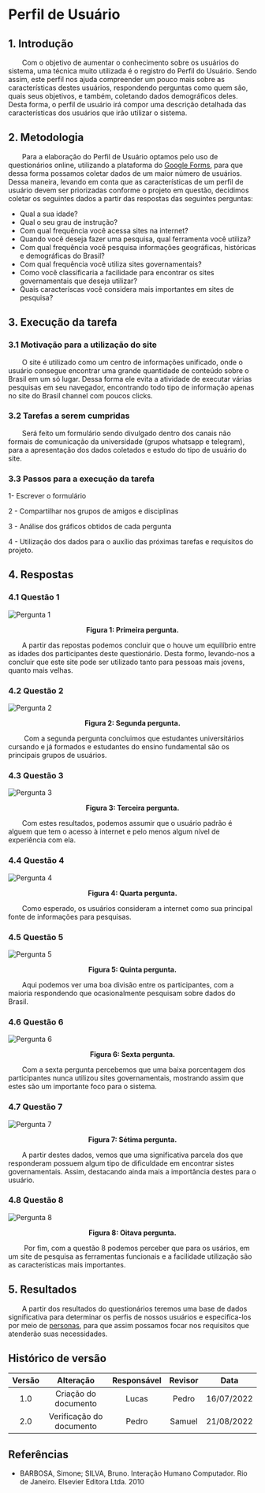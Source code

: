 # Perfil de Usuário

## 1. Introdução
&emsp;&emsp;Com o objetivo de aumentar o conhecimento sobre os usuários do sistema, uma técnica muito utilizada é o registro do Perfil do Usuário. Sendo assim, este perfil nos ajuda compreender um pouco mais sobre as características destes usuários, respondendo perguntas como quem são, quais seus objetivos, e também, coletando dados demográficos deles. Desta forma, o perfil de usuário irá compor uma descrição detalhada das características dos usuários que irão utilizar o sistema.

## 2. Metodologia
&emsp;&emsp;Para a elaboração do Perfil de Usuário optamos pelo uso de questionários online, utilizando a plataforma do [Google Forms](../planejamento/ferramentas.md), para que dessa forma possamos coletar dados de um maior número de usuários. Dessa maneira, levando em conta que as características de um perfil de usuário devem ser priorizadas conforme o projeto em questão, decidimos coletar os seguintes dados a partir das respostas das seguintes perguntas:

- Qual a sua idade?
- Qual o seu grau de instrução?
- Com qual frequência você acessa sites na internet?
- Quando você deseja fazer uma pesquisa, qual ferramenta você utiliza?
- Com qual frequência você pesquisa informações geográficas, históricas e demográficas do Brasil?
- Com qual frequência você utiliza sites governamentais?
- Como você classificaria a facilidade para encontrar os sites governamentais que deseja utilizar?
- Quais caracteríscas você considera mais importantes em sites de pesquisa?
## 3. Execução da tarefa 
### 3.1 Motivação para a utilização do site
&emsp;&emsp;O site é utilizado como um centro de informações unificado, onde o usuário consegue encontrar uma grande quantidade de conteúdo sobre o Brasil em um só lugar. 
Dessa forma ele evita a atividade de executar várias pesquisas em seu navegador, encontrando todo tipo de informação apenas no site do Brasil channel com poucos clicks.

### 3.2  Tarefas a serem cumpridas 

&emsp;&emsp;Será feito um formulário sendo divulgado dentro dos canais não formais de comunicação da universidade (grupos whatsapp e telegram), para a apresentação dos dados coletados e estudo do tipo de usuário do site.

### 3.3 Passos para a execução da tarefa 

1- Escrever o formulário

2 - Compartilhar nos grupos de amigos e disciplinas

3 - Análise dos gráficos obtidos de cada pergunta 

4 - Utilização dos dados para o auxílio  das próximas tarefas e requisitos do projeto.  

## 4. Respostas 
### 4.1 Questão 1
![Pergunta 1](../assets/perguntasQuestionario/questao1.PNG)
<figcaption align='center'>
    <b>Figura 1: Primeira pergunta.</b>
</figcaption>

&emsp;&emsp;A partir das repostas podemos concluir que o houve um equilíbrio entre as idades dos participantes deste questionário. Desta formo, levando-nos a concluir que este site pode ser utilizado tanto para pessoas mais jovens, quanto mais velhas.

### 4.2 Questão 2
![Pergunta 2](../assets/perguntasQuestionario/questao2.PNG)
<figcaption align='center'>
    <b>Figura 2: Segunda pergunta.</b>
</figcaption>

&emsp;&emsp; Com a segunda pergunta concluimos que estudantes universitários cursando e já formados e estudantes do ensino fundamental são os principais grupos de usuários.

### 4.3 Questão 3
![Pergunta 3](../assets/perguntasQuestionario/questao3.PNG)

<figcaption align='center'>
    <b>Figura 3: Terceira pergunta.</b>
</figcaption>

&emsp;&emsp;Com estes resultados, podemos assumir que o usuário padrão é alguem que tem o acesso à internet e pelo menos algum nível de experiência com ela.

### 4.4 Questão 4
![Pergunta 4](../assets/perguntasQuestionario/questao4.png)

<figcaption align='center'>
    <b>Figura 4: Quarta pergunta.</b>
</figcaption>

&emsp;&emsp;Como esperado, os usuários consideram a internet como sua principal fonte de informações para pesquisas.
### 4.5 Questão 5
![Pergunta 5](../assets/perguntasQuestionario/questao5.png)

<figcaption align='center'>
    <b>Figura 5: Quinta pergunta.</b>
</figcaption>

&emsp;&emsp;Aqui podemos ver uma boa divisão entre os participantes, com a maioria respondendo que ocasionalmente pesquisam sobre dados do Brasil.

### 4.6 Questão 6
![Pergunta 6](../assets/perguntasQuestionario/questao6.png)

<figcaption align='center'>
    <b>Figura 6: Sexta pergunta.</b>
</figcaption>

&emsp;&emsp;Com a sexta pergunta percebemos que uma baixa porcentagem dos participantes nunca utilizou sites governamentais, mostrando assim que estes são um importante foco para o sistema.
### 4.7 Questão 7
![Pergunta 7](../assets/perguntasQuestionario/questao7.png)

<figcaption align='center'>
    <b>Figura 7: Sétima pergunta.</b>
</figcaption>

&emsp;&emsp;A partir destes dados, vemos que uma significativa parcela dos que responderam possuem algum tipo de dificuldade em encontrar sistes governamentais. Assim, destacando ainda mais a importância destes para o usuário.

### 4.8 Questão 8
![Pergunta 8](../assets/perguntasQuestionario/questao8.png)

<figcaption align='center'>
    <b>Figura 8: Oitava pergunta.</b>
</figcaption>

&emsp;&emsp; Por fim, com a questão 8 podemos perceber que para os usários, em um site de pesquisa as ferramentas funcionais e a facilidade utilização são as características mais importantes.

## 5. Resultados
&emsp;&emsp;A partir dos resultados do questionários teremos uma base de dados significativa para determinar os perfis de nossos usuários e especifíca-los por meio de [personas](./personas.md), para que assim possamos focar nos requisitos que atenderão suas necessidades.
## Histórico de versão

| Versão |                Alteração               | Responsável |         Revisor        |  Data |
|:------:|:--------------------------------------:|:-----------:|:----------------------:|:-----:|
|   1.0  | Criação do documento |    Lucas   | Pedro  | 16/07/2022 |
|   2.0  | Verificação do documento | Pedro |  Samuel |21/08/2022 |

## Referências
- BARBOSA, Simone; SILVA, Bruno. Interação Humano Computador. Rio de Janeiro. Elsevier Editora Ltda. 2010